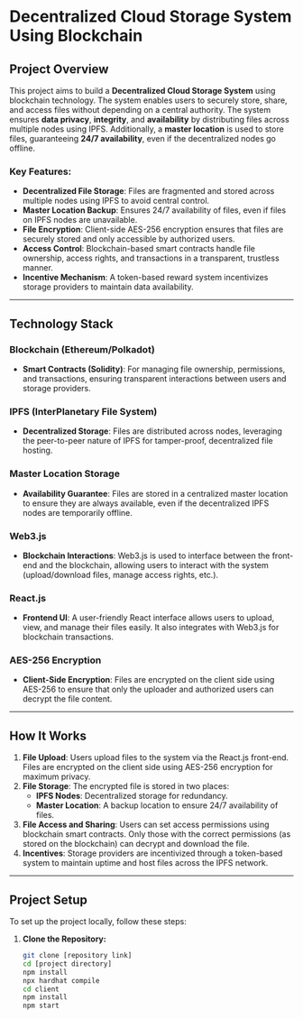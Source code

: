 # **Decentralized Cloud Storage System Using Blockchain**

## **Project Overview**

This project aims to build a **Decentralized Cloud Storage System** using blockchain technology. The system enables users to securely store, share, and access files without depending on a central authority. The system ensures **data privacy**, **integrity**, and **availability** by distributing files across multiple nodes using IPFS. Additionally, a **master location** is used to store files, guaranteeing **24/7 availability**, even if the decentralized nodes go offline.

### **Key Features:**
- **Decentralized File Storage**: Files are fragmented and stored across multiple nodes using IPFS to avoid central control.
- **Master Location Backup**: Ensures 24/7 availability of files, even if files on IPFS nodes are unavailable.
- **File Encryption**: Client-side AES-256 encryption ensures that files are securely stored and only accessible by authorized users.
- **Access Control**: Blockchain-based smart contracts handle file ownership, access rights, and transactions in a transparent, trustless manner.
- **Incentive Mechanism**: A token-based reward system incentivizes storage providers to maintain data availability.

---

## **Technology Stack**

### **Blockchain (Ethereum/Polkadot)**  
- **Smart Contracts (Solidity)**: For managing file ownership, permissions, and transactions, ensuring transparent interactions between users and storage providers.

### **IPFS (InterPlanetary File System)**  
- **Decentralized Storage**: Files are distributed across nodes, leveraging the peer-to-peer nature of IPFS for tamper-proof, decentralized file hosting.
  
### **Master Location Storage**  
- **Availability Guarantee**: Files are stored in a centralized master location to ensure they are always available, even if the decentralized IPFS nodes are temporarily offline.

### **Web3.js**  
- **Blockchain Interactions**: Web3.js is used to interface between the front-end and the blockchain, allowing users to interact with the system (upload/download files, manage access rights, etc.).

### **React.js**  
- **Frontend UI**: A user-friendly React interface allows users to upload, view, and manage their files easily. It also integrates with Web3.js for blockchain transactions.

### **AES-256 Encryption**  
- **Client-Side Encryption**: Files are encrypted on the client side using AES-256 to ensure that only the uploader and authorized users can decrypt the file content.

---

## **How It Works**

1. **File Upload**: Users upload files to the system via the React.js front-end. Files are encrypted on the client side using AES-256 encryption for maximum privacy.
2. **File Storage**: The encrypted file is stored in two places:
   - **IPFS Nodes**: Decentralized storage for redundancy.
   - **Master Location**: A backup location to ensure 24/7 availability of files.
3. **File Access and Sharing**: Users can set access permissions using blockchain smart contracts. Only those with the correct permissions (as stored on the blockchain) can decrypt and download the file.
4. **Incentives**: Storage providers are incentivized through a token-based system to maintain uptime and host files across the IPFS network.

---

## **Project Setup**

To set up the project locally, follow these steps:

1. **Clone the Repository:**
   ```bash
   git clone [repository link]
   cd [project directory]
   npm install
   npx hardhat compile
   cd client
   npm install
   npm start